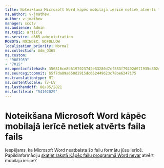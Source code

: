 ```yaml
---
title: Noteikšana Microsoft Word kāpēc mobilajā ierīcē netiek atvērts faila fails
ms.author: v-jmathew
author: v-jmathew
manager: scotv
ms.audience: Admin
ms.topic: article
ms.service: o365-administration
ROBOTS: NOINDEX, NOFOLLOW
localization_priority: Normal
ms.collection: Adm_O365
ms.custom:
- "9003959"
- "7015"
ms.openlocfilehash: 356816ce8b6197023742e33280d7cf883f79492d071935c3024ea0d136e2b790
ms.sourcegitcommit: b5f7da89a650d2915dc652449623c78be6247175
ms.translationtype: MT
ms.contentlocale: lv-LV
ms.lasthandoff: 08/05/2021
ms.locfileid: "54102029"
---
```

# <a name="determine-why-a-microsoft-word-file-doesnt-open-on-a-mobile-device"></a>Noteikšana Microsoft Word kāpēc mobilajā ierīcē netiek atvērts faila fails

Iespējams, ka Microsoft Word neatbalsta šo failu formātu jūsu ierīcē. Papildinformāciju [skatiet rakstā Kāpēc failu programmā Word nevar](https://go.microsoft.com/fwlink/?linkid=2135663) atvērt mobilajā ierīcē?
